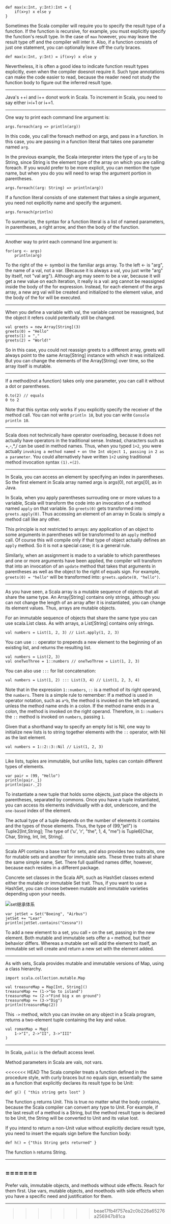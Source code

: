 ```
def max(x:Int, y:Int):Int = {
	if(x>y) x else y
}
```

Sometimes the Scala compiler will require you to specify the result type of a function. If the function is recursive, for example, you must explicitly specify the function's result type. In the case of `max` however, you may leave the result type off and the compiler will inter it. Also, if a function consists of just one statement, you can optionally leave off the curly braces.

```
def max(x:Int, y:Int) = if(x>y) x else y
```

Nevertheless, it is often a good idea to indicate function result types explicitly, even when the compiler doesnot require it. Such type annotations can make the code easier to read, because the reader need not study the function body to figure out the inferred result type.

----
Java's ++i and i++ donot work in Scala. To increment in Scala, you need to say either i=i+1 or i+=1.

----
One way to print each command line argument is:
	
	args.foreach(arg => println(arg))

In this code, you call the foreach method on args, and pass in a function. In this case, you are passing in a function literal that takes one parameter named `arg`. 

In the previous example, the Scala interpreter inters the type of `arg` to be String, since String is the element type of the array on which you are calling foreach. If you would prefer to be more explicit, you can mention the type name, but when you do you will need to wrap the argument portion in parentheses.

	args.foreach((arg: String) => println(arg))
	
If a function literal consists of one statement that takes a single argument, you need not explicitly name and specify the argument.
	
	args.foreach(println)
	
To summarize, the syntax for a function literal is a list of named parameters, in parentheses, a right arrow, and then the body of the function.

----
Another way to print each command line argument is:

	for(arg <- args) 
		println(arg)

To the right of the <- symbol is the familiar args array. To the left <- is "arg", the name of a val, not a var. (Because it is always a val, you just write "arg" by itself, not "val arg"). Although arg may seem to be a var, because it will get a new value on each iteration, it really is a val: arg cannot be reassigned inside the body of the for expression. Instead, for each element of the args array, a new arg val will be created and initialized to the element value, and the body of the for will be executed.

----
When you define a variable with val, the variable cannot be reassigned, but the object it refers could potentially still be changed.

	val greets = new Array[String](3)
	greets(0) = "Hello"
	greets(1) = ","
	greets(2) = "World!"
	
So in this case, you could not reassign greets to a different array, greets will always point to the same Array[String] instance with which it was initialized. But you can change the elements of the Array[String] over time, so the array itself is mutable.

----
If a method(not a function) takes only one parameter, you can call it without a dot or parentheses.

	0.to(2) // equals
	0 to 2
	
Note that this syntax only works if you explicitly specify the receiver of the method call. You can not write `println 10`, but you can write `Console println 10`.

---
Scala does not technically have operator overloading, because it does not actually have operators in the traditional sense. Instead, characters such as +,-,*,/ can be used in method names. Thus, when you typed `1+2`, you were actually `invoking a method named + on the Int object 1, passing in 2 as a parameter`. You could alternatively have written `1+2` using traditional method invocation syntax `(1).+(2)`.

----
In Scala, you can access an element by specifying an index in parentheses. So the first element in Scala array named args is args(0), not args[0], as in Java.

In Scala, when you apply parentheses surrouding one or more values to a variable, Scala will transform the code into an invocation of a method named `apply` on that variable. So `greets(0)` gets transformed into `greets.apply(0)`. Thus accessing an element of an array in Scala is simply a method call like any other.

This principle is not restricted to arrays: any application of an object to some arguments in parentheses will be transformed to an `apply` method call. Of course this will compile only if that type of object actually defines an `apply` method. So it is not a special case; it is a general rule.

Similarly, when an assignment is made to a variable to which parentheses and one or more arguments have been applied, the compiler will transform that into an invocation of an `update` method that takes that arguments in parentheses as well as the object to the right of equals sign. For example, `greets(0) = "hello"` will be transformed into: `greets.update(0, "hello")`.

----
As you have seen, a Scala array is a mutable sequence of objects that all share the same type. An Array[String] contains only strings, although you can not change the length of an array after it is instantiated, you can change its element values. Thus, arrays are mutable objects. 

For an immutable sequence of objects that share the same type you can use scala.List class. As with arrays, a List[String] contains only strings.

	val numbers = List(1, 2, 3) // List.apply(1, 2, 3)
	
You can use `::` operator to prepends a new element to the beginning of an existing list, and returns the resulting list.

	val numbers = List(2, 3)
	val oneTwoThree = 1::numbers // oneTwoThree = List(1, 2, 3)
	
You can also use `:::` for list concatenation:

	val numbers = List(1, 2) ::: List(3, 4) // List(1, 2, 3, 4)
	
Note that in the expression `1::numbers`, `::` is a method of its right operand, the `numbers`. There is a simple rule to remember: If a method is used in operator notation, such as `a*b`, the method is invoked on the left operand, unless the method name ends in a colon. If the method name ends in a colon, the method is invoked on the right operand. Therefore, in `1::numbers` the `::` method is invoked on `numbers`, passing `1`.

Given that a shorthand way to specify an empty list is Nil, one way to initialize new lists is to string together elements with the `::` operator, with Nil as the last element.

	val numbers = 1::2::3::Nil // List(1, 2, 3)

----
Like lists, tuples are immutable, but unlike lists, tuples can contain different types of elements.

	var pair = (99, "Hello")
	println(pair._1)
	println(pair._2)
	
To instantiate a new tuple that holds some objects, just place the objects in parentheses, separated by commons. Once you have a tuple instantiated, you can access its elements individually with a dot, underscore, and the `one-based` index of the element.

The actual type of a tuple depends on the number of elements it contains and the types of those elements. Thus, the type of (99,"jell") is Tuple2[Int,String]; The type of ('u', 'r', "the", 1, 4, "me") is Tuple6[Char, Char, String, Int, Int, String].

---
Scala API contains a base trait for sets, and also provides two subtraits, one for mutable sets and another for immutable sets. These three traits all share the same simple name, Set. There full qualified names differ, however, because each resides in a different package.

Concrete set classes in the Scala API, such as HashSet classes extend either the mutable or immutable Set trait. Thus, if you want to use a HashSet, you can choose between mutable and immutable varieties depending upon your needs.

![set继承体系](scala.note.set.png)

	var jetSet = Set("Boeing", "Airbus")
	jetSet += "Lear"
	println(jetSet.contains("Cessna"))
	
To add a new element to a set, you call `+` on the set, passing in the new element. Both mutable and immutable sets offer a `+` method, but their behavior differs. Whereas a mutable set will add the element to itself, an immutable set will create and return a new set with the element added.

---
As with sets, Scala provides mutable and immutable versions of Map, using a class hierarchy.

	import scala.collection.mutable.Map
	
	val treasureMap = Map[Int, String]()
	treasureMap += (1->"Go to island")
	treasureMap += (2->"Find big x on ground")
	treasureMap += (3->"Dig")
	println(treasureMap(2))
	
This `->` method, witch you can invoke on any object in a Scala program, returns a two-element tuple containing the key and value.

	val romanMap = Map(
		1->"I", 2->"II", 3->"III"
	)
	
	
----
In Scala, `public` is the default access level.

Method parameters in Scala are vals, not vars.

<<<<<<< HEAD
The Scala compiler treats a function defined in the procedure style, with curly braces but no equals sign, essentially the same as a function that explicitly declares its result type to be Unit:

	def g() { "this string gets lost" }

The function `g` returns Unit. This is true no matter what the body contains, because the Scala compiler can convert any type to Unit. For example, if the last result of a method is a String, but the method result type is declared to be Unit, the String will be converted to Unit and its value lost.

If you intend to return a non-Unit value without explicitly declare result type, you need to insert the equals sign before the function body:

	def h() = {"this String gets returned" }
	
The function `h` returns String.

-----
=======
---
Prefer vals, immutable objects, and methods without side effects. Reach for them first. Use vars, mutable objects, and moethods with side effects when you have a specific need and justification for them.

---


>>>>>>> beae17fb4f757ea2c0b226a65276a256947b81ca
